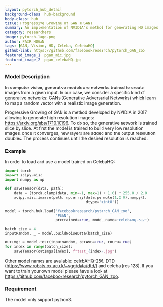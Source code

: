 ```yaml
---
layout: pytorch_hub_detail
background-class: hub-background
body-class: hub
title: Progressive Growing of GAN (PGAN)
summary: An implementation of NVIDIA's method for generating HD images with GAN
category: researchers
image: pytorch-logo.png
author: FAIR HDGAN
tags: [GAN, Vision, HD, Celeba, CelebaHQ]
github-link: https://github.com/facebookresearch/pytorch_GAN_zoo
featured_image_1: pgan_mix.jpg
featured_image_2: pgan_celebaHQ.jpg
---
```


<!-- REQUIRED: detailed model description below, in markdown format, feel free to add new sections as necessary -->
### Model Description

In computer vision, generative models are networks trained to create images from a given input. In our case, we consider a specific kind of generative networks: GANs (Generative Adversarial Networks) which learn to map a random vector with a realistic image generation.

Progressive Growing of GAN is a method developed by NVIDIA in 2017 allowing to generate high resolution images: https://arxiv.org/abs/1710.10196. To do so, the generative network is trained slice by slice. At first the model is trained to build very low resolution images, once it converges, new layers are added and the output resolution doubles. The process continues until the desired resolution is reached.

<!-- REQUIRED: provide a working script to demonstrate it works with torch.hub -->
### Example

In order to load and use a model trained on CelebaHQ:

```python
import torch
import scipy.misc
import numpy as np

def saveTensor(data, path):
    data = (torch.clamp(data, min=-1, max=1) + 1.0) * 255.0 / 2.0
    scipy.misc.imsave(path, np.array(data.permute(1,2,0).numpy(),
                                     dtype='uint8'))

model = torch.hub.load('facebookresearch/pytorch_GAN_zoo',
                       'PGAN',
                       pretrained=True, model_name="celebAHQ-512")

batch_size = 4
inputRandom, _ = model.buildNoiseData(batch_size)

outImgs = model.test(inputRandom, getAvG=True, toCPU=True)
for index in range(batch_size):
    saveTensor(outImgs[index], f"test_{index}.jpg")
```

Other model names are available: celebAHQ-256, DTD (https://www.robots.ox.ac.uk/~vgg/data/dtd/) and celeba (res 128).
If you want to train your own model please have a look at https://github.com/facebookresearch/pytorch_GAN_zoo.


<!-- OPTIONAL: put special requirement of your model here, e.g. only supports Python3 -->
### Requirement

The model only support python3.
